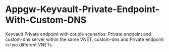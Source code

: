 # Appgw-Keyvault-Private-Endpoint-With-Custom-DNS
Keyvault Private endpoint with couple scenarios: Private endpoint and custom-dns server within the same VNET, custom-dns and Private endpoint in two different VNETs.
